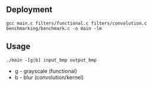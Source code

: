 ## Deployment

`gcc main.c filters/functional.c filters/convolution.c benchmarking/benchmark.c -o main -lm`

## Usage

`./main -[g|b] input_bmp output_bmp`

 * g - grayscale (functional)
 * b - blur (convolution/kernel)
